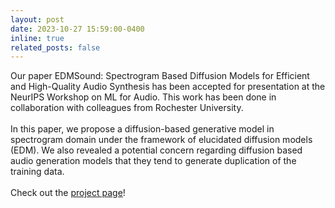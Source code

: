```yaml
---
layout: post
date: 2023-10-27 15:59:00-0400
inline: true
related_posts: false
---
```


Our paper EDMSound: Spectrogram Based Diffusion Models for Efficient and High-Quality Audio Synthesis has been accepted for presentation at the NeurIPS Workshop on ML for Audio. This work has been done in collaboration with colleagues from Rochester University.
\
\
In this paper, we propose a diffusion-based generative model in spectrogram domain under the framework of elucidated diffusion models (EDM). We also revealed a potential concern regarding diffusion based audio generation models that they tend to generate duplication of the training data. 
\
\
Check out the [project page](https://agentcooper2002.github.io/EDMSound/)!
